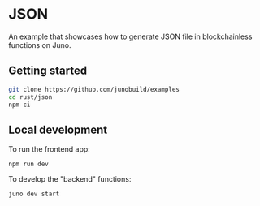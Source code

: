 # JSON

An example that showcases how to generate JSON file in blockchainless functions on Juno.

## Getting started

```bash
git clone https://github.com/junobuild/examples
cd rust/json
npm ci
```

## Local development

To run the frontend app:

```
npm run dev
```

To develop the "backend" functions:

```
juno dev start
```
